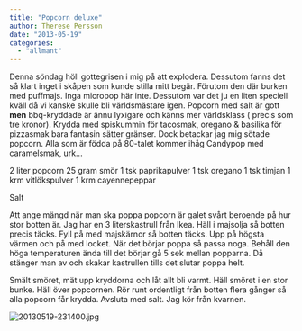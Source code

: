 ```yaml
---
title: "Popcorn deluxe"
author: Therese Persson
date: "2013-05-19"
categories: 
  - "allmant"
---
```


Denna söndag höll gottegrisen i mig på att explodera. Dessutom fanns det så klart inget i skåpen som kunde stilla mitt begär. Förutom den där burken med puffmajs. Inga micropop här inte. Dessutom var det ju en liten speciell kväll då vi kanske skulle bli världsmästare igen. Popcorn med salt är gott **men** bbq-kryddade är ännu lyxigare och känns mer världsklass ( precis som tre kronor). Krydda med spiskummin för tacosmak, oregano & basilika för pizzasmak bara fantasin sätter gränser. Dock betackar jag mig sötade popcorn. Alla som är födda på 80-talet kommer ihåg Candypop med caramelsmak, urk...

2 liter popcorn 25 gram smör 1 tsk paprikapulver 1 tsk oregano 1 tsk timjan 1 krm vitlökspulver 1 krm cayennepeppar

Salt

Att ange mängd när man ska poppa popcorn är galet svårt beroende på hur stor botten är. Jag har en 3 literskastrull från Ikea. Häll i majsolja så botten precis täcks. Fyll på med majskärnor så botten täcks. Upp på högsta värmen och på med locket. När det börjar poppa så passa noga. Behåll den höga temperaturen ända till det börjar gå 5 sek mellan popparna. Då stänger man av och skakar kastrullen tills det slutar poppa helt.

Smält smöret, mät upp kryddorna och låt allt bli varmt. Häll smöret i en stor bunke. Häll över popcornen. Rör runt ordentligt från botten flera gånger så alla popcorn får krydda. Avsluta med salt. Jag kör från kvarnen.

![20130519-231400.jpg](/static/img/20130519-231400.jpg)
